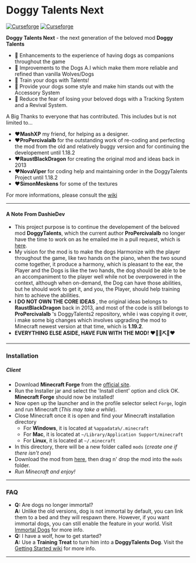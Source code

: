# Doggy Talents Next 
[![Curseforge](http://cf.way2muchnoise.eu/full_doggy-talents-next_downloads.svg)](https://www.curseforge.com/minecraft/mc-mods/doggy-talents-next) [![Curseforge](http://cf.way2muchnoise.eu/versions/For%20MC_doggy-talents-next_all.svg)](https://www.curseforge.com/minecraft/mc-mods/doggy-talents-next)



**Doggy Talents Next** - the next generation of the beloved mod **Doggy Talents** 


* 🦴 Enhancements to the experience of having dogs as companions throughout the game 
* 🦴 Improvements to the Dogs A.I which make them more reliable and refined than vanilla Wolves/Dogs
* 🦴 Train your dogs with Talents!
* 🦴 Provide your dogs some style and make him stands out with the Accessory System
* 🦴 Reduce the fear of losing your beloved dogs with a Tracking System and a Revival System.


A Big Thanks to everyone that has contributed. This includes but is not limited to...
 * ❤️**MashXP** my friend, for helping as a designer.
 * ❤️**ProPercivalalb** for the outstanding work of re-coding and perfecting the mod from the old and relatively buggy version and for continuing the developement until 1.18.2
 * ❤️**RaustBlackDragon** for creating the original mod and ideas back in 2013
 * ❤️**NovaViper** for coding help and maintaining order in the DoggyTalents Project until 1.18.2
 * ❤️**SimonMeskens** for some of the textures

For more informations, please consult the [wiki](https://github.com/DashieDev/DoggyTalentsNext/wiki)

-----------------

#### A Note From DashieDev
 * This project purpose is to continue the developement of the beloved mod **DoggyTalents**, which the current author
 **ProPercivalalb** no longer have the time to work on as he emailed me in a pull request, which is [here](https://github.com/percivalalb/DoggyTalents/pull/402#issuecomment-1152874076).
 * My vision for the mod is to make the dogs Harmonize with the player throughout the game, like two hands on the piano, when the two sound come together, it produce a harmony, which is pleasant to the ear, the Player and the Dogs is like the two hands, the dog should be able to be an accompaniment to the player well while not be overpowered in the context, although when on-demand, the Dog can have those abilities, but he should work to get it, and you, the Player, should help training him to achieve the abilities.
 * **I DO NOT OWN THE CORE IDEAS** , the original ideas belongs to **RaustBlackDragon** back in 2013, and most of the code is still
 belongs to **ProPercivalalb** 's DoggyTalents2 repository, while i was copying it over, i make some big changes which involves
 upgrading the mod to Minecraft newest version at that time, which is **1.19.2**. 
 * **EVERYTHING ELSE ASIDE, HAVE FUN WITH THE MOD! ❤️🐶🦴⛏️🎹❤️**

-----------------

### Installation

##### Client
- Download **Minecraft Forge** from the [official site](https://files.minecraftforge.net/).
- Run the Installer jar and select the 'Install client' option and click OK. **Minecraft Forge** should now be installed!
- Now open up the launcher and in the profile selector select ```Forge```, login and run Minecraft (*This may take a while*).
- Close Minecraft once it is open and find your Minecraft installation directory
  - For **Windows**, it is located at ```%appadata%/.minecraft```
  - For **Mac**, it is located at ````~/Library/Application Support/minecraft````
  - For **Linux**, it is located at ```~/.minecraft``` 
- In this directory, there will be a new folder called ```mods``` (*create one if there isn't one*)
- Download the mod from [here](https://www.curseforge.com/minecraft/mc-mods/doggy-talents/files), then drag n' drop the mod into the ```mods``` folder.
- *Run Minecraft and enjoy!*

-----------------

### FAQ
 <!-- - **Q:** Will there be a Fabric version?  
   **A:** I will not be creating one, if someone wants to take up this task please contact me.
 - **Q:** Which Minecraft versions are supported?  
   **A:** It is normally be the last two major releases, currently `1.16.x` and `1.17.x`. -->
 - **Q:** Are dogs no longer immortal?  
   **A:** Unlike the old versions, dog is not immortal by default, you can link them to a bed and they will respawn there. However, if you want immortal dogs, you can still enable the feature in your world. Visit [Immortal Dogs](https://github.com/DashieDev/DoggyTalentsNext/wiki/Immortal-Dogs) for more info.
 - **Q:** I have a wolf, how to get started?  
   **A:** Use a **Training Treat** to turn him into a **DoggyTalents Dog**. Visit the [Getting Started wiki](https://github.com/DashieDev/DoggyTalentsNext/wiki/Getting-Started) for more info.

-----------------

<!-- ### Licenses
DoggyTalents API
 - 2017 - 2021
 - [![License](https://img.shields.io/badge/License-MIT-green.svg?style=flat-square)](http://opensource.org/licenses/MIT)

DoggyTalents
 - 2013 - 2021
 - [![License](https://img.shields.io/badge/License-GNU-blue.svg?style=flat-square)](https://opensource.org/licenses/GPL-3.0) -->
